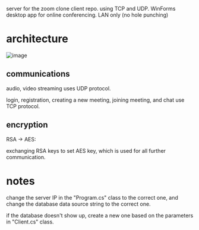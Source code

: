 server for the zoom clone client repo. using TCP and UDP.
WinForms desktop app for online conferencing. LAN only (no hole punching)
# architecture
![image](https://github.com/user-attachments/assets/f75c807e-c455-4cdb-898c-ee51de2a08c5)


## communications  

audio, video streaming uses UDP protocol.
    
login, registration, creating a new meeting, joining meeting, and chat use TCP protocol.
  
## encryption  
 
RSA -> AES:
    
exchanging RSA keys to set AES key, which is used for all further communication.


  
# notes 
  
change the server IP in the "Program.cs" class to the correct one, and change the database data source string to the correct one.

if the database doesn't show up, create a new one based on the parameters in "Client.cs" class.


